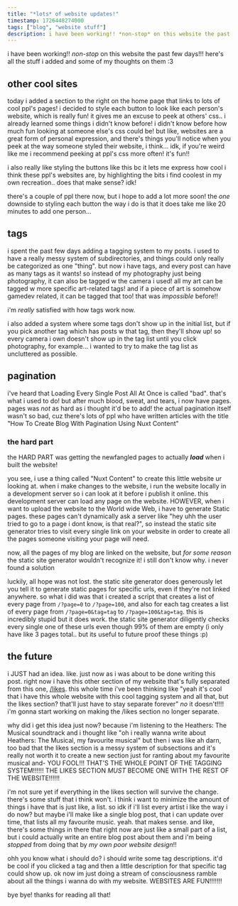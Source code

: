 ```yaml
---
title: "*lots* of website updates!"
timestamp: 1726448274000
tags: ["blog", "website stuff"]
description: i have been working!! *non-stop* on this website the past few days!!! here's all the stuff i added and some of my thoughts on them :3
---
```


i have been working!! *non-stop* on this website the past few days!!! here's all the stuff i added and some of my thoughts on them :3

## other cool sites
today i added a section to the right on the home page that links to lots of cool ppl's pages! i decided to style each button to look like each person's website, which is really fun! it gives me an excuse to peek at others' css.. i already learned some things i didn't know before! i didn't know before how much fun looking at someone else's css could be! but like, websites are a great form of personal expression, and there's things you'll notice when you peek at the way someone styled their website, i think... idk, if you're weird like me i recommend peeking at ppl's css more often! it's fun!!

i also really like styling the buttons like this bc it lets me express how cool i think these ppl's websites are, by highlighting the bits i find coolest in my own recreation.. does that make sense? idk!

there's a couple of ppl there now, but i hope to add a lot more soon! the *one* downside to styling each button the way i do is that it does take me like 20 minutes to add one person...

## tags
i spent the past few days adding a tagging system to my posts. i used to have a really messy system of subdirectories, and things could only really be categorized as one "thing". but now i have tags, and every post can have as many tags as it wants! so instead of my photography just being photography, it can also be tagged w the camera i used! all my art can be tagged w more specific art-related tags! and if a piece of art is somehow gamedev related, it can be tagged that too! that was *impossible* before!! 

i'm *really* satisfied with how tags work now.

i also added a system where some tags don't show up in the initial list, but if you pick another tag which has posts w that tag, then they'll show up! so every camera i own doesn't show up in the tag list until you click photography, for example... i wanted to try to make the tag list as uncluttered as possible.

## pagination
i've heard that Loading Every Single Post All At Once is called "bad". that's what i used to do! but after much blood, sweat, and tears, i now have pages. pages was *not* as hard as i thought it'd be to add! the actual pagination itself wasn't so bad, cuz there's lots of ppl who have written articles with the title "How To Create Blog With Pagination Using Nuxt Content"

### the hard part
the HARD PART was getting the newfangled pages to actually ***load*** when i built the website!

you see, i use a thing called "Nuxt Content" to create this little website ur looking at. when i make changes to the website, i run the website locally in a development server so i can look at it before i publish it online. this development server can load any page on the website. HOWEVER, when i want to upload the website to the World wide Web, i have to generate Static pages. these pages can't dynamically ask a server like "hey uhh the user tried to go to a page i dont know, is that real?", so instead the static site generator tries to visit every single link on your website in order to create all the pages someone visiting your page will need.

now, all the pages of my blog are linked on the website, but *for some reason* the static site generator wouldn't recognize it! i still don't know why. i never found a solution

luckily, all hope was not lost. the static site generator does generously let you tell it to generate static pages for specific urls, even if they're not linked anywhere. so what i did was that i created a script that creates a list of every page from `/?page=0` to `/?page=100`, and also for each tag creates a list of every page from `/?page=0&tag=tag` to `/?page=100&tag=tag`. this is incredibly stupid but it does work. the static site generator diligently checks every single one of these urls even though 99% of them are empty (i only have like 3 pages total.. but its useful to future proof these things \:p)

## the future
i JUST had an idea. like. just now as i was about to be done writing this post. right now i have this other section of my website that's fully separated from this one, [/likes](https://comforttiger.space/likes). this whole time i've been thinking like "yeah it's cool that i have this whole website with this cool tagging system and all that, but the likes section? that'll just have to stay separate forever" *no* it doesn't!!!! i'm gonna start working on making the /likes section no longer separate.

why did i get this idea just now? because i'm listening to the Heathers: The Musical soundtrack and i thought like "oh i really wanna write about Heathers: The Musical, my favourite musical" but then i was like ah darn, too bad that the likes section is a messy system of subsections and it's really not worth it to create a new section just for ranting about my favourite musical and- YOU FOOL!!! THAT'S THE WHOLE POINT OF THE TAGGING SYSTEM!!!!!! THE LIKES SECTION *MUST* BECOME ONE WITH THE REST OF THE WEBSITE!!!!!!

i'm not sure yet if everything in the likes section will survive the change. there's some stuff that i think won't. i think i want to minimize the amount of things i have that is just like, a list. so idk if i'll list every artist i like the way i do now? but maybe i'll make like a single blog post, that i can update over time, that lists all my favourite music. yeah. that makes sense. and like, there's some things in there that right now are just like a small part of a list, but i could actually write an entire blog post about them and i'm being *stopped* from doing that by *my own poor website design*!!

ohh you know what i should do? i should write some tag descriptions. it'd be cool if you clicked a tag and then a little description for that specific tag could show up. ok now im just doing a stream of consciousness ramble about all the things i wanna do with my website. WEBSITES ARE FUN!!!!!!!

bye bye! thanks for reading all that!